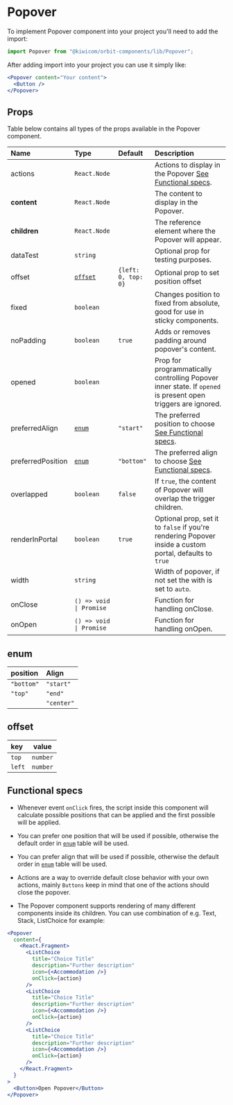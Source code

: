 # Popover

To implement Popover component into your project you'll need to add the import:

```jsx
import Popover from "@kiwicom/orbit-components/lib/Popover";
```

After adding import into your project you can use it simply like:

```jsx
<Popover content="Your content">
  <Button />
</Popover>
```

## Props

Table below contains all types of the props available in the Popover component.

| Name              | Type                    | Default             | Description                                                                                                  |
| :---------------- | :---------------------- | :------------------ | :----------------------------------------------------------------------------------------------------------- |
| actions           | `React.Node`            |                     | Actions to display in the Popover [See Functional specs](#functional-specs).                                 |
| **content**       | `React.Node`            |                     | The content to display in the Popover.                                                                       |
| **children**      | `React.Node`            |                     | The reference element where the Popover will appear.                                                         |
| dataTest          | `string`                |                     | Optional prop for testing purposes.                                                                          |
| offset            | [`offset`](#offset)     | `{left: 0, top: 0}` | Optional prop to set position offset                                                                         |
| fixed             | `boolean`               |                     | Changes position to fixed from absolute, good for use in sticky components.                                  |
| noPadding         | `boolean`               | `true`              | Adds or removes padding around popover's content.                                                            |
| opened            | `boolean`               |                     | Prop for programmatically controlling Popover inner state. If `opened` is present open triggers are ignored. |
| preferredAlign    | [`enum`](#enum)         | `"start"`           | The preferred position to choose [See Functional specs](#functional-specs).                                  |
| preferredPosition | [`enum`](#enum)         | `"bottom"`          | The preferred align to choose [See Functional specs](#functional-specs).                                     |
| overlapped        | `boolean`               | `false`             | If `true`, the content of Popover will overlap the trigger children.                                         |
| renderInPortal    | `boolean`               | `true`              | Optional prop, set it to `false` if you're rendering Popover inside a custom portal, defaults to `true`      |
| width             | `string`                |                     | Width of popover, if not set the with is set to `auto`.                                                      |
| onClose           | `() => void \| Promise` |                     | Function for handling onClose.                                                                               |
| onOpen            | `() => void \| Promise` |                     | Function for handling onOpen.                                                                                |

## enum

| position   | Align      |
| :--------- | :--------- |
| `"bottom"` | `"start"`  |
| `"top"`    | `"end"`    |
|            | `"center"` |

## offset

| key    | value    |
| :----- | -------- |
| `top`  | `number` |
| `left` | `number` |

## Functional specs

- Whenever event `onClick` fires, the script inside this component will calculate possible positions that can be applied and the first possible will be applied.

- You can prefer one position that will be used if possible, otherwise the default order in [`enum`](#enum) table will be used.

- You can prefer align that will be used if possible, otherwise the default order in [`enum`](#enum) table will be used.

- Actions are a way to override default close behavior with your own actions, mainly `Buttons` keep in mind that one of the actions should close the popover.

- The Popover component supports rendering of many different components inside its children. You can use combination of e.g. Text, Stack, ListChoice for example:

```jsx
<Popover
  content={
    <React.Fragment>
      <ListChoice
        title="Choice Title"
        description="Further description"
        icon={<Accommodation />}
        onClick={action}
      />
      <ListChoice
        title="Choice Title"
        description="Further description"
        icon={<Accommodation />}
        onClick={action}
      />
      <ListChoice
        title="Choice Title"
        description="Further description"
        icon={<Accommodation />}
        onClick={action}
      />
    </React.Fragment>
  }
>
  <Button>Open Popover</Button>
</Popover>
```
